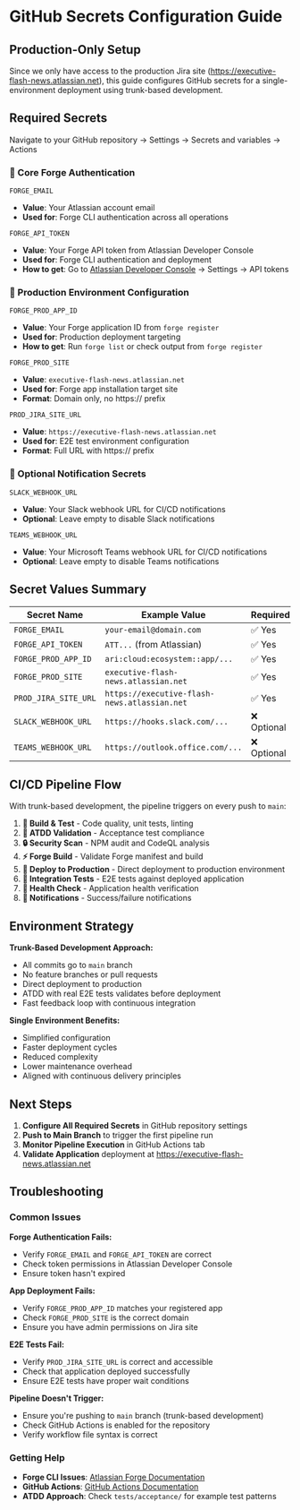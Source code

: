 # GitHub Secrets Configuration Guide

## Production-Only Setup

Since we only have access to the production Jira site (https://executive-flash-news.atlassian.net), this guide configures GitHub secrets for a single-environment deployment using trunk-based development.

## Required Secrets

Navigate to your GitHub repository → Settings → Secrets and variables → Actions

### 🔑 Core Forge Authentication
```
FORGE_EMAIL
```
- **Value**: Your Atlassian account email
- **Used for**: Forge CLI authentication across all operations

```
FORGE_API_TOKEN
```
- **Value**: Your Forge API token from Atlassian Developer Console
- **Used for**: Forge CLI authentication and deployment
- **How to get**: Go to [Atlassian Developer Console](https://developer.atlassian.com/console/myapps/) → Settings → API tokens

### 🚀 Production Environment Configuration
```
FORGE_PROD_APP_ID
```
- **Value**: Your Forge application ID from `forge register`
- **Used for**: Production deployment targeting
- **How to get**: Run `forge list` or check output from `forge register`

```
FORGE_PROD_SITE
```
- **Value**: `executive-flash-news.atlassian.net`
- **Used for**: Forge app installation target site
- **Format**: Domain only, no https:// prefix

```
PROD_JIRA_SITE_URL
```
- **Value**: `https://executive-flash-news.atlassian.net`
- **Used for**: E2E test environment configuration
- **Format**: Full URL with https:// prefix

### 📢 Optional Notification Secrets
```
SLACK_WEBHOOK_URL
```
- **Value**: Your Slack webhook URL for CI/CD notifications
- **Optional**: Leave empty to disable Slack notifications

```
TEAMS_WEBHOOK_URL
```
- **Value**: Your Microsoft Teams webhook URL for CI/CD notifications
- **Optional**: Leave empty to disable Teams notifications

## Secret Values Summary

| Secret Name | Example Value | Required |
|-------------|---------------|----------|
| `FORGE_EMAIL` | `your-email@domain.com` | ✅ Yes |
| `FORGE_API_TOKEN` | `ATT...` (from Atlassian) | ✅ Yes |
| `FORGE_PROD_APP_ID` | `ari:cloud:ecosystem::app/...` | ✅ Yes |
| `FORGE_PROD_SITE` | `executive-flash-news.atlassian.net` | ✅ Yes |
| `PROD_JIRA_SITE_URL` | `https://executive-flash-news.atlassian.net` | ✅ Yes |
| `SLACK_WEBHOOK_URL` | `https://hooks.slack.com/...` | ❌ Optional |
| `TEAMS_WEBHOOK_URL` | `https://outlook.office.com/...` | ❌ Optional |

## CI/CD Pipeline Flow

With trunk-based development, the pipeline triggers on every push to `main`:

1. **🔧 Build & Test** - Code quality, unit tests, linting
2. **🎯 ATDD Validation** - Acceptance test compliance
3. **🔒 Security Scan** - NPM audit and CodeQL analysis
4. **⚡ Forge Build** - Validate Forge manifest and build
5. **🚀 Deploy to Production** - Direct deployment to production environment
6. **🧪 Integration Tests** - E2E tests against deployed application
7. **🏥 Health Check** - Application health verification
8. **📢 Notifications** - Success/failure notifications

## Environment Strategy

**Trunk-Based Development Approach:**
- All commits go to `main` branch
- No feature branches or pull requests
- Direct deployment to production
- ATDD with real E2E tests validates before deployment
- Fast feedback loop with continuous integration

**Single Environment Benefits:**
- Simplified configuration
- Faster deployment cycles
- Reduced complexity
- Lower maintenance overhead
- Aligned with continuous delivery principles

## Next Steps

1. **Configure All Required Secrets** in GitHub repository settings
2. **Push to Main Branch** to trigger the first pipeline run
3. **Monitor Pipeline Execution** in GitHub Actions tab
4. **Validate Application** deployment at https://executive-flash-news.atlassian.net

## Troubleshooting

### Common Issues

**Forge Authentication Fails:**
- Verify `FORGE_EMAIL` and `FORGE_API_TOKEN` are correct
- Check token permissions in Atlassian Developer Console
- Ensure token hasn't expired

**App Deployment Fails:**
- Verify `FORGE_PROD_APP_ID` matches your registered app
- Check `FORGE_PROD_SITE` is the correct domain
- Ensure you have admin permissions on Jira site

**E2E Tests Fail:**
- Verify `PROD_JIRA_SITE_URL` is correct and accessible
- Check that application deployed successfully
- Ensure E2E tests have proper wait conditions

**Pipeline Doesn't Trigger:**
- Ensure you're pushing to `main` branch (trunk-based development)
- Check GitHub Actions is enabled for the repository
- Verify workflow file syntax is correct

### Getting Help

- **Forge CLI Issues**: [Atlassian Forge Documentation](https://developer.atlassian.com/platform/forge/)
- **GitHub Actions**: [GitHub Actions Documentation](https://docs.github.com/en/actions)
- **ATDD Approach**: Check `tests/acceptance/` for example test patterns